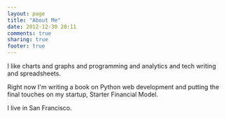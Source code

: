 ```yaml
---
layout: page
title: "About Me"
date: 2012-12-30 20:11
comments: true
sharing: true
footer: true
---
```


I like charts and graphs and programming and analytics and tech writing and spreadsheets.

Right now I'm writing a book on Python web development and putting the final touches on my startup, Starter Financial Model.

I live in San Francisco.
